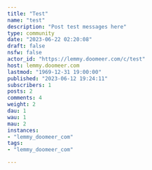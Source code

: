 ```yaml
---
title: "Test" 
name: "test"
description: "Post test messages here"
type: community
date: "2023-06-22 02:20:08"
draft: false
nsfw: false
actor_id: "https://lemmy.doomeer.com/c/test"
host: lemmy.doomeer.com
lastmod: "1969-12-31 19:00:00"
published: "2023-06-12 19:24:11"
subscribers: 1
posts: 2
comments: 4
weight: 2
dau: 1
wau: 1
mau: 2
instances:
- "lemmy_doomeer_com"
tags: 
- "lemmy_doomeer_com"

---
```

